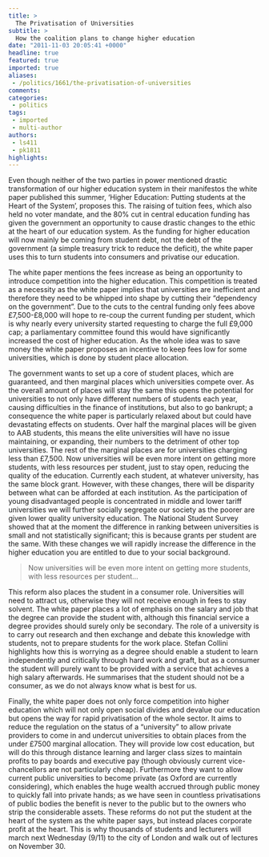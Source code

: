 ```yaml
---
title: >
  The Privatisation of Universities
subtitle: >
  How the coalition plans to change higher education
date: "2011-11-03 20:05:41 +0000"
headline: true
featured: true
imported: true
aliases:
 - /politics/1661/the-privatisation-of-universities
comments:
categories:
 - politics
tags:
 - imported
 - multi-author
authors:
 - ls411
 - pk1811
highlights:
---
```


Even though neither of the two parties in power mentioned drastic transformation of our higher education system in their manifestos the white paper published this summer, ‘Higher Education: Putting students at the Heart of the System’, proposes this. The raising of tuition fees, which also held no voter mandate, and the 80% cut in central education funding has given the government an opportunity to cause drastic changes to the ethic at the heart of our education system. As the funding for higher education will now mainly be coming from student debt, not the debt of the government (a simple treasury trick to reduce the deficit), the white paper uses this to turn students into consumers and privatise our education.

The white paper mentions the fees increase as being an opportunity to introduce competition into the higher education. This competition is treated as a necessity as the white paper implies that universities are inefficient and therefore they need to be whipped into shape by cutting their “dependency on the government”. Due to the cuts to the central funding only fees above £7,500-£8,000 will hope to re-coup the current funding per student, which is why nearly every university started requesting to charge the full £9,000 cap; a parliamentary committee found this would have significantly increased the cost of higher education. As the whole idea was to save money the white paper proposes an incentive to keep fees low for some universities, which is done by student place allocation.

The government wants to set up a core of student places, which are guaranteed, and then marginal places which universities compete over. As the overall amount of places will stay the same this opens the potential for universities to not only have different numbers of students each year, causing difficulties in the finance of institutions, but also to go bankrupt; a consequence the white paper is particularly relaxed about but could have devastating effects on students. Over half the marginal places will be given to AAB students, this means the elite universities will have no issue maintaining, or expanding, their numbers to the detriment of other top universities. The rest of the marginal places are for universities charging less than £7,500. Now universities will be even more intent on getting more students, with less resources per student, just to stay open, reducing the quality of the education. Currently each student, at whatever university, has the same block grant. However, with these changes, there will be disparity between what can be afforded at each institution. As the participation of young disadvantaged people is concentrated in middle and lower tariff universities we will further socially segregate our society as the poorer are given lower quality university education. The National Student Survey showed that at the moment the difference in ranking between universities is small and not statistically significant; this is because grants per student are the same. With these changes we will rapidly increase the difference in the higher education you are entitled to due to your social background.

> Now universities will be even more intent on getting more students, with less resources per student...

This reform also places the student in a consumer role. Universities will need to attract us, otherwise they will not receive enough in fees to stay solvent. The white paper places a lot of emphasis on the salary and job that the degree can provide the student with, although this financial service a degree provides should surely only be secondary. The role of a university is to carry out research and then exchange and debate this knowledge with students, not to prepare students for the work place. Stefan Collini highlights how this is worrying as a degree should enable a student to learn independently and critically through hard work and graft, but as a consumer the student will purely want to be provided with a service that achieves a high salary afterwards. He summarises that the student should not be a consumer, as we do not always know what is best for us.

Finally, the white paper does not only force competition into higher education which will not only open social divides and devalue our education but opens the way for rapid privatisation of the whole sector. It aims to reduce the regulation on the status of a “university” to allow private providers to come in and undercut universities to obtain places from the under £7500 marginal allocation. They will provide low cost education, but will do this through distance learning and larger class sizes to maintain profits to pay boards and executive pay (though obviously current vice-chancellors are not particularly cheap). Furthermore they want to allow current public universities to become private (as Oxford are currently considering), which enables the huge wealth accrued through public money to quickly fall into private hands; as we have seen in countless privatisations of public bodies the benefit is never to the public but to the owners who strip the considerable assets. These reforms do not put the student at the heart of the system as the white paper says, but instead places corporate profit at the heart. This is why thousands of students and lecturers will march next Wednesday (9/11) to the city of London and walk out of lectures on November 30.
